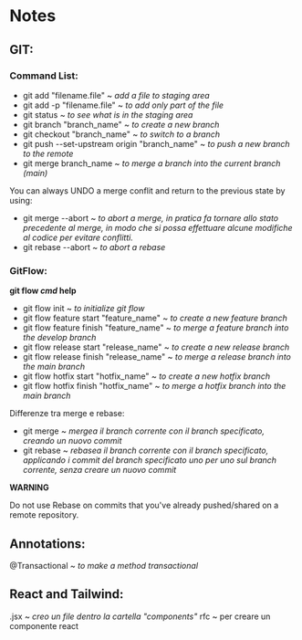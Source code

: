 # Notes 

## GIT:

### Command List:

* git add "filename.file" ~ *add a file to staging area*
* git add -p "filename.file" ~ *to add only part of the file*
* git status ~ *to see what is in the staging area*
* git branch "branch_name" ~ *to create a new branch*
* git checkout "branch_name" ~ *to switch to a branch*
* git push --set-upstream origin "branch_name" ~ *to push a new branch to the remote*
* git merge branch_name ~ *to merge a branch into the current branch (main)*

You can always UNDO a merge conflit and return to the previous state by using:
* git merge --abort ~ *to abort a merge, in pratica fa tornare allo stato precedente al merge, in modo che 
  si possa effettuare alcune modifiche al codice per evitare conflitti.* 
* git rebase --abort ~ *to abort a rebase*

### GitFlow: 

**git flow *cmd* help**

* git flow init ~ *to initialize git flow*
* git flow feature start "feature_name" ~ *to create a new feature branch*
* git flow feature finish "feature_name" ~ *to merge a feature branch into the develop branch*
* git flow release start "release_name" ~ *to create a new release branch*
* git flow release finish "release_name" ~ *to merge a release branch into the main branch*
* git flow hotfix start "hotfix_name" ~ *to create a new hotfix branch*
* git flow hotfix finish "hotfix_name" ~ *to merge a hotfix branch into the main branch*

Differenze tra merge e rebase:
* git merge ~ *mergea il branch corrente con il branch specificato, creando un nuovo commit*
* git rebase ~ *rebasea il branch corrente con il branch specificato, applicando i commit del branch specificato
  uno per uno sul branch corrente, senza creare un nuovo commit*

**WARNING**

Do not use Rebase on commits that you've already pushed/shared on a remote repository.

## Annotations:
@Transactional ~ *to make a method transactional*

## React and Tailwind:
.jsx ~ *creo un file dentro la cartella "components"*
rfc ~ per creare un componente react

